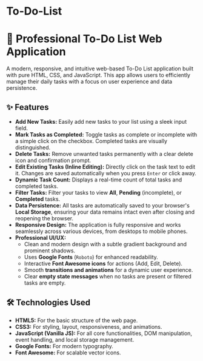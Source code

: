 # To-Do-List
# 🚀 Professional To-Do List Web Application

A modern, responsive, and intuitive web-based To-Do List application built with pure HTML, CSS, and JavaScript. This app allows users to efficiently manage their daily tasks with a focus on user experience and data persistence.


## ✨ Features

* **Add New Tasks:** Easily add new tasks to your list using a sleek input field.
* **Mark Tasks as Completed:** Toggle tasks as complete or incomplete with a simple click on the checkbox. Completed tasks are visually distinguished.
* **Delete Tasks:** Remove unwanted tasks permanently with a clear delete icon and confirmation prompt.
* **Edit Existing Tasks (Inline Editing):** Directly click on the task text to edit it. Changes are saved automatically when you press `Enter` or click away.
* **Dynamic Task Count:** Displays a real-time count of total tasks and completed tasks.
* **Filter Tasks:** Filter your tasks to view **All**, **Pending** (incomplete), or **Completed** tasks.
* **Data Persistence:** All tasks are automatically saved to your browser's **Local Storage**, ensuring your data remains intact even after closing and reopening the browser.
* **Responsive Design:** The application is fully responsive and works seamlessly across various devices, from desktops to mobile phones.
* **Professional UI/UX:**
    * Clean and modern design with a subtle gradient background and prominent shadows.
    * Uses **Google Fonts** (`Roboto`) for enhanced readability.
    * Interactive **Font Awesome icons** for actions (Add, Edit, Delete).
    * Smooth **transitions and animations** for a dynamic user experience.
    * Clear **empty state messages** when no tasks are present or filtered tasks are empty.


## 🛠️ Technologies Used

* **HTML5:** For the basic structure of the web page.
* **CSS3:** For styling, layout, responsiveness, and animations.
* **JavaScript (Vanilla JS):** For all core functionalities, DOM manipulation, event handling, and local storage management.
* **Google Fonts:** For modern typography.
* **Font Awesome:** For scalable vector icons.

